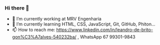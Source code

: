 ### Hi there 👋



- 🔭 I’m currently working at MRV Engenharia
- 🌱 I’m currently learning HTML, CSS, JavaScript, Git, GitHub, Phiton...
- 📫 How to reach me: https://www.linkedin.com/in/leandro-de-brito-gon%C3%A7alves-540232ba/ , WhatsApp 67 99301-9843


